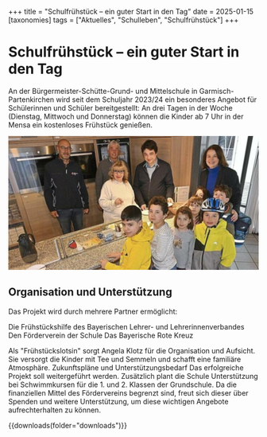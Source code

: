 +++
title = "Schulfrühstück – ein guter Start in den Tag"
date = 2025-01-15
[taxonomies]
tags = ["Aktuelles", "Schulleben", "Schulfrühstück"]
+++

# Schulfrühstück – ein guter Start in den Tag
An der Bürgermeister-Schütte-Grund- und Mittelschule in Garmisch-Partenkirchen wird seit dem Schuljahr 2023/24 ein besonderes Angebot für Schülerinnen und Schüler bereitgestellt: An drei Tagen in der Woche (Dienstag, Mittwoch und Donnerstag) können die Kinder ab 7 Uhr in der Mensa ein kostenloses Frühstück genießen.

![Schulfrühstück](images/pdf.png)

<!-- more -->

## Organisation und Unterstützung
Das Projekt wird durch mehrere Partner ermöglicht:

Die Frühstückshilfe des Bayerischen Lehrer- und Lehrerinnenverbandes
Den Förderverein der Schule
Das Bayerische Rote Kreuz

Als "Frühstückslotsin" sorgt Angela Klotz für die Organisation und Aufsicht. Sie versorgt die Kinder mit Tee und Semmeln und schafft eine familiäre Atmosphäre.
Zukunftspläne und Unterstützungsbedarf
Das erfolgreiche Projekt soll weitergeführt werden. Zusätzlich plant die Schule Unterstützung bei Schwimmkursen für die 1. und 2. Klassen der Grundschule.
Da die finanziellen Mittel des Fördervereins begrenzt sind, freut sich dieser über Spenden und weitere Unterstützung, um diese wichtigen Angebote aufrechterhalten zu können.

{{downloads(folder="downloads")}}